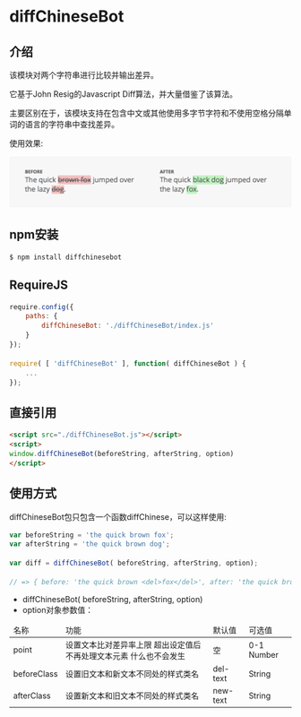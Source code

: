 diffChineseBot
===========

## 介绍
该模块对两个字符串进行比较并输出差异。

它基于John Resig的Javascript Diff算法，并大量借鉴了该算法。

主要区别在于，该模块支持在包含中文或其他使用多字节字符和不使用空格分隔单词的语言的字符串中查找差异。

使用效果:

![Image text](./diff-example.png)


## npm安装

```bash
$ npm install diffchinesebot
```

## RequireJS
```javascript
require.config({
	paths: {
		diffChineseBot: './diffChineseBot/index.js'
	}
});

require( [ 'diffChineseBot' ], function( diffChineseBot ) {
	...
});

```

## 直接引用
```html
<script src="./diffChineseBot.js"></script>
<script>
window.diffChineseBot(beforeString, afterString, option)
</script>
```

## 使用方式

diffChineseBot包只包含一个函数diffChinese，可以这样使用:
```javascript
var beforeString = 'the quick brown fox';
var afterString = 'the quick brown dog';

var diff = diffChineseBot( beforeString, afterString, option);

// => { before: 'the quick brown <del>fox</del>', after: 'the quick brown <ins>dog</ins>' }
```

- diffChineseBot( beforeString, afterString, option)
- option对象参数值：
<table>
  <thead>
    <tr>
        <td>名称</td>
        <td>功能</td>
        <td>默认值</td>
        <td>可选值</td>
    </tr>
  </thead>
  <tobody>
    <tr>
      <td>point</td>
      <td>设置文本比对差异率上限 超出设定值后不再处理文本元素 什么也不会发生</td>
      <td>空</td>
      <td>0-1 Number</td>
    </tr>
    <tr>
      <td>beforeClass</td>
      <td>设置旧文本和新文本不同处的样式类名</td>
      <td>del-text</td>
      <td>String</td>
    </tr>
    <tr>
      <td>afterClass</td>
      <td>设置新文本和旧文本不同处的样式类名</td>
      <td>new-text</td>
      <td>String</td>
    </tr>
  </tobody>
</table>

